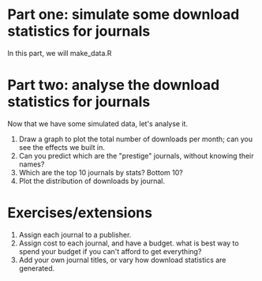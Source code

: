# Part one: simulate some download statistics for journals

In this part, we will make_data.R

# Part two: analyse the download statistics for journals

Now that we have some simulated data, let's analyse it.

1. Draw a graph to plot the total number of downloads per month; can
   you see the effects we built in.
2. Can you predict which are the "prestige" journals, without knowing
   their names?
3. Which are the top 10 journals by stats?  Bottom 10? 
4. Plot the distribution of downloads by journal.


# Exercises/extensions

1. Assign each journal to a publisher.
2. Assign cost to each journal, and have a budget.  what is best way
   to spend your budget if you can't afford to get everything?
3. Add your own journal titles, or vary how download statistics are generated.
